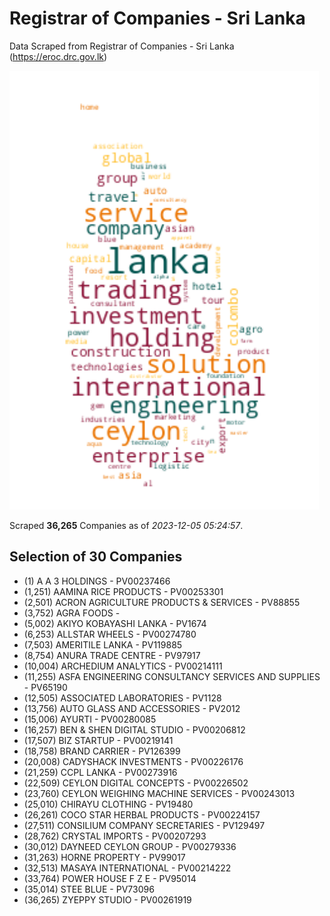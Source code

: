 # Registrar of Companies - Sri Lanka

Data Scraped from Registrar of Companies - Sri Lanka (https://eroc.drc.gov.lk)

![word-cloud](data/word_cloud.png)

Scraped **36,265** Companies as of *2023-12-05 05:24:57*.


## Selection of 30 Companies

* (1) A A 3 HOLDINGS - PV00237466
* (1,251) AAMINA RICE PRODUCTS - PV00253301
* (2,501) ACRON AGRICULTURE PRODUCTS & SERVICES - PV88855
* (3,752) AGRA FOODS - 
* (5,002) AKIYO KOBAYASHI LANKA - PV1674
* (6,253) ALLSTAR WHEELS - PV00274780
* (7,503) AMERITILE LANKA - PV119885
* (8,754) ANURA TRADE CENTRE - PV97917
* (10,004) ARCHEDIUM ANALYTICS - PV00214111
* (11,255) ASFA ENGINEERING CONSULTANCY SERVICES AND SUPPLIES - PV65190
* (12,505) ASSOCIATED LABORATORIES - PV1128
* (13,756) AUTO GLASS AND ACCESSORIES - PV2012
* (15,006) AYURTI - PV00280085
* (16,257) BEN & SHEN DIGITAL STUDIO - PV00206812
* (17,507) BIZ STARTUP - PV00219141
* (18,758) BRAND CARRIER - PV126399
* (20,008) CADYSHACK INVESTMENTS - PV00226176
* (21,259) CCPL LANKA - PV00273916
* (22,509) CEYLON DIGITAL CONCEPTS - PV00226502
* (23,760) CEYLON WEIGHING MACHINE SERVICES - PV00243013
* (25,010) CHIRAYU CLOTHING - PV19480
* (26,261) COCO STAR HERBAL PRODUCTS - PV00224157
* (27,511) CONSILIUM COMPANY SECRETARIES - PV129497
* (28,762) CRYSTAL IMPORTS - PV00207293
* (30,012) DAYNEED CEYLON GROUP - PV00279336
* (31,263) HORNE PROPERTY - PV99017
* (32,513) MASAYA INTERNATIONAL - PV00214222
* (33,764) POWER HOUSE F Z E - PV95014
* (35,014) STEE BLUE - PV73096
* (36,265) ZYEPPY STUDIO - PV00261919